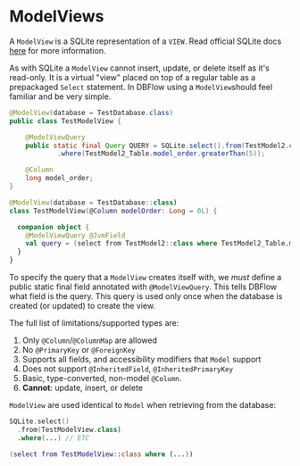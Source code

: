 # ModelViews

A `ModelView` is a SQLite representation of a `VIEW`. Read official SQLite docs [here](https://www.sqlite.org/lang_createview.html) for more information.

As with SQLite a `ModelView` cannot insert, update, or delete itself as it's read-only. It is a virtual "view" placed on top of a regular table as a prepackaged `Select` statement. In DBFlow using a `ModelView`should feel familiar and be very simple.

```java
@ModelView(database = TestDatabase.class)
public class TestModelView {

    @ModelViewQuery
    public static final Query QUERY = SQLite.select().from(TestModel2.class)
            .where(TestModel2_Table.model_order.greaterThan(5));

    @Column
    long model_order;
}
```

```kotlin
@ModelView(database = TestDatabase::class)
class TestModelView(@Column modelOrder: Long = 0L) {

  companion object {
    @ModelViewQuery @JvmField
    val query = (select from TestModel2::class where TestModel2_Table.model_order.greaterThan(5))
  }
}
```

To specify the query that a `ModelView` creates itself with, we *must* define a public static final field annotated with `@ModelViewQuery`. This tells DBFlow what field is the query. This query is used only once when the database is created (or updated) to create the view.

The full list of limitations/supported types are:

1. Only `@Column`/`@ColumnMap` are allowed
2. No `@PrimaryKey` or `@ForeignKey`
3. Supports all fields, and accessibility modifiers that `Model` support
4. Does not support `@InheritedField`, `@InheritedPrimaryKey`
5. Basic, type-converted, non-model `@Column`.
6. **Cannot**: update, insert, or delete

`ModelView` are used identical to `Model` when retrieving from the database:

```kotlin
SQLite.select()
  .from(TestModelView.class)
  .where(...) // ETC

(select from TestModelView::class where (...))
```